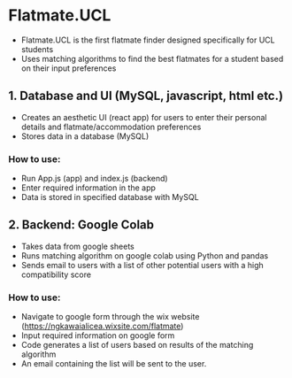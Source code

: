 # Flatmate.UCL
- Flatmate.UCL is the first flatmate finder designed specifically for UCL students
- Uses matching algorithms to find the best flatmates for a student based on their input preferences 


## 1. Database and UI (MySQL, javascript, html etc.)
- Creates an aesthetic UI (react app) for users to enter their personal details and flatmate/accommodation preferences
- Stores data in a database (MySQL)

### How to use:
- Run App.js (app) and index.js (backend)
- Enter required information in the app
- Data is stored in specified database with MySQL


## 2. Backend: Google Colab
- Takes data from google sheets
- Runs matching algorithm on google colab using Python and pandas
- Sends email to users with a list of other potential users with a high compatibility score 

### How to use:
- Navigate to google form through the wix website (https://ngkawaialicea.wixsite.com/flatmate)
- Input required information on google form
- Code generates a list of users based on results of the matching algorithm
- An email containing the list will be sent to the user.
